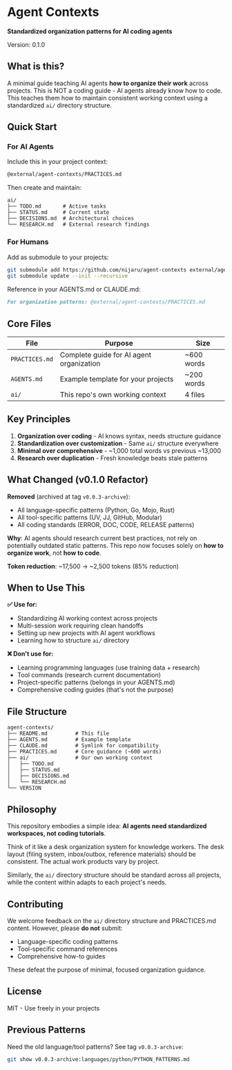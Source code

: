 # Agent Contexts

**Standardized organization patterns for AI coding agents**

Version: 0.1.0

## What is this?

A minimal guide teaching AI agents **how to organize their work** across projects. This is NOT a coding guide - AI agents already know how to code. This teaches them how to maintain consistent working context using a standardized `ai/` directory structure.

## Quick Start

### For AI Agents

Include this in your project context:
```markdown
@external/agent-contexts/PRACTICES.md
```

Then create and maintain:
```
ai/
├── TODO.md       # Active tasks
├── STATUS.md     # Current state
├── DECISIONS.md  # Architectural choices
└── RESEARCH.md   # External research findings
```

### For Humans

Add as submodule to your projects:
```bash
git submodule add https://github.com/nijaru/agent-contexts external/agent-contexts
git submodule update --init --recursive
```

Reference in your AGENTS.md or CLAUDE.md:
```markdown
For organization patterns: @external/agent-contexts/PRACTICES.md
```

## Core Files

| File | Purpose | Size |
|------|---------|------|
| `PRACTICES.md` | Complete guide for AI agent organization | ~600 words |
| `AGENTS.md` | Example template for your projects | ~200 words |
| `ai/` | This repo's own working context | 4 files |

## Key Principles

1. **Organization over coding** - AI knows syntax, needs structure guidance
2. **Standardization over customization** - Same `ai/` structure everywhere
3. **Minimal over comprehensive** - ~1,000 total words vs previous ~13,000
4. **Research over duplication** - Fresh knowledge beats stale patterns

## What Changed (v0.1.0 Refactor)

**Removed** (archived at tag `v0.0.3-archive`):
- All language-specific patterns (Python, Go, Mojo, Rust)
- All tool-specific patterns (UV, JJ, GitHub, Modular)
- All coding standards (ERROR, DOC, CODE, RELEASE patterns)

**Why**: AI agents should research current best practices, not rely on potentially outdated static patterns. This repo now focuses solely on **how to organize work**, not **how to code**.

**Token reduction**: ~17,500 → ~2,500 tokens (85% reduction)

## When to Use This

**✅ Use for:**
- Standardizing AI working context across projects
- Multi-session work requiring clean handoffs
- Setting up new projects with AI agent workflows
- Learning how to structure `ai/` directory

**❌ Don't use for:**
- Learning programming languages (use training data + research)
- Tool commands (research current documentation)
- Project-specific patterns (belongs in your AGENTS.md)
- Comprehensive coding guides (that's not the purpose)

## File Structure

```
agent-contexts/
├── README.md         # This file
├── AGENTS.md         # Example template
├── CLAUDE.md         # Symlink for compatibility
├── PRACTICES.md      # Core guidance (~600 words)
├── ai/               # Our own working context
│   ├── TODO.md
│   ├── STATUS.md
│   ├── DECISIONS.md
│   └── RESEARCH.md
└── VERSION
```

## Philosophy

This repository embodies a simple idea: **AI agents need standardized workspaces, not coding tutorials**.

Think of it like a desk organization system for knowledge workers. The desk layout (filing system, inbox/outbox, reference materials) should be consistent. The actual work products vary by project.

Similarly, the `ai/` directory structure should be standard across all projects, while the content within adapts to each project's needs.

## Contributing

We welcome feedback on the `ai/` directory structure and PRACTICES.md content. However, please **do not** submit:
- Language-specific coding patterns
- Tool-specific command references
- Comprehensive how-to guides

These defeat the purpose of minimal, focused organization guidance.

## License

MIT - Use freely in your projects

## Previous Patterns

Need the old language/tool patterns? See tag `v0.0.3-archive`:
```bash
git show v0.0.3-archive:languages/python/PYTHON_PATTERNS.md
```